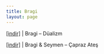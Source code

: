 ```yaml
---
title: Bragi
layout: page
---
```


<a href="https://cloud.mail.ru/public/b442a81b2927/Bragi%20-%20D%C3%BCalizm" target="_blank">[indir]</a> | Bragi &#8211; Düalizm

<a href="https://cloud.mail.ru/public/f30cdc706600/Bragi%20%26%20Seymen%20-%20%C3%87apraz%20Ate%C5%9F" target="_blank">[indir]</a> | Bragi & Seymen &#8211; Çapraz Ateş